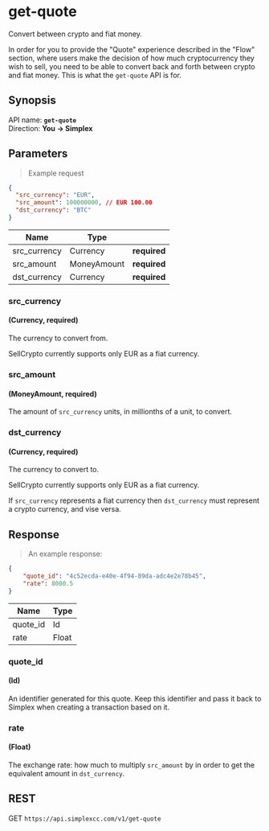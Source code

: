 # get-quote #

Convert between crypto and fiat money.

In order for you to provide the "Quote" experience described in the "Flow" section, where users make the decision of how much cryptocurrency they wish to sell, you need to be able to convert back and forth between crypto and fiat money. This is what the `get-quote` API is for.

## Synopsis ##

API name: **`get-quote`**  
Direction: **You &rarr; Simplex**

## Parameters ##

> Example request

```json
{
  "src_currency": "EUR",
  "src_amount": 100000000, // EUR 100.00
  "dst_currency": "BTC"
}
```

Name         | Type        |   |
-------------| ----------- | - |
src_currency | Currency    | **required**
src_amount   | MoneyAmount | **required**
dst_currency | Currency    | **required**

### src_currency ###
#### (Currency, **required**)

The currency to convert from.

<aside class="notice">
SellCrypto currently supports only EUR as a fiat currency.
</aside>

### src_amount ###
#### (MoneyAmount, **required**)

The amount of `src_currency` units, in millionths of a unit, to convert.

### dst_currency ###
#### (Currency, **required**)

The currency to convert to.

<aside class="notice">
SellCrypto currently supports only EUR as a fiat currency.
</aside>

If `src_currency` represents a fiat currency then `dst_currency` must represent a crypto currency, and vise versa.

## Response ##

> An example response:

```json
{
    "quote_id": "4c52ecda-e40e-4f94-89da-adc4e2e78b45",
    "rate": 8000.5
}
```

Name     | Type
-------- | ----
quote_id | Id
rate     | Float

### quote_id ###
#### (Id)

An identifier generated for this quote. Keep this identifier and pass it back to Simplex when creating a transaction based on it.

### rate ###
#### (Float)

The exchange rate: how much to multiply `src_amount` by in order to get the equivalent amount in `dst_currency`.

## REST ##

<span class="http-verb http-get">GET</span> `https://api.simplexcc.com/v1/get-quote`

[modeline]: # ( vim: set ts=2 sw=2 expandtab wrap linebreak: )
